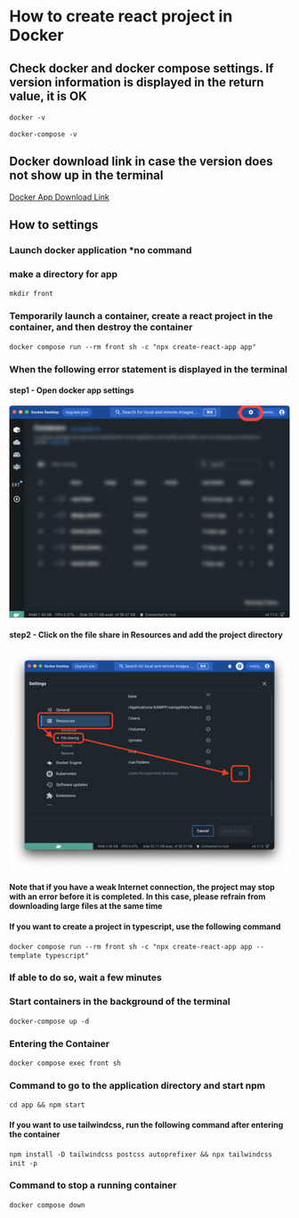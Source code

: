 # How to create react project in Docker

## Check docker and docker compose settings. If version information is displayed in the return value, it is OK

```terminal
docker -v
```

```terminal
docker-compose -v
```

## Docker download link in case the version does not show up in the terminal

[Docker App Download Link](https://docs.docker.jp/get-docker.html)

## How to settings

### Launch docker application *no command

### make a directory for app

```terminal
mkdir front
```

### Temporarily launch a container, create a react project in the container, and then destroy the container

```terminal
docker compose run --rm front sh -c "npx create-react-app app"
```

### When the following error statement is displayed in the terminal

#### step1 - Open docker app settings

![step1](ref-images-for-readme/step1.png)

#### step2 - Click on the file share in Resources and add the project directory

![step2](ref-images-for-readme/step2.png)

#### Note that if you have a weak Internet connection, the project may stop with an error before it is completed. In this case, please refrain from downloading large files at the same time

#### If you want to create a project in typescript, use the following command

```terminal
docker compose run --rm front sh -c "npx create-react-app app --template typescript"
```

### If able to do so, wait a few minutes

### Start containers in the background of the terminal

```terminal
docker-compose up -d
```

### Entering the Container

```terminal
docker compose exec front sh
```

### Command to go to the application directory and start npm

```terminal:terminal(in app)
cd app && npm start
```

#### If you want to use tailwindcss, run the following command after entering the container

```terminal
npm install -D tailwindcss postcss autoprefixer && npx tailwindcss init -p
```

### Command to stop a running container

```terminal
docker compose down
```
